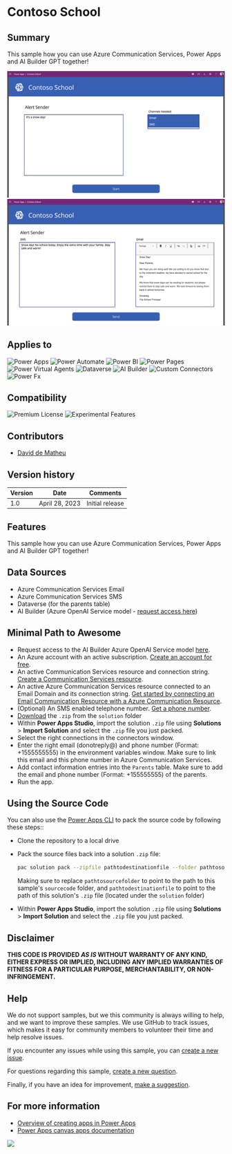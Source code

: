 # Contoso School

## Summary

This sample how you can use Azure Communication Services, Power Apps and AI Builder GPT together!

![picture of the entry screen of the alert](assets/contoso-school-1.png)
![picture of the alert screen of the alert](assets/contoso-school-2.png)

## Applies to

![Power Apps](https://img.shields.io/badge/Power%20Apps-Yes-green "Yes")
![Power Automate](https://img.shields.io/badge/Power%20Automate-Yes-green "Yes")
![Power BI](https://img.shields.io/badge/Power%20BI-No-red "No")
![Power Pages](https://img.shields.io/badge/Power%20Pages-No-red "No")
![Power Virtual Agents](https://img.shields.io/badge/Power%20Virtual%20Agents-No-red "No")
![Dataverse](https://img.shields.io/badge/Dataverse-Yes-green "Yes")
![AI Builder](https://img.shields.io/badge/AI%20Builder-Yes-green "Yes")
![Custom Connectors](https://img.shields.io/badge/Custom%20Connectors-No-red "No")
![Power Fx](https://img.shields.io/badge/Power%20Fx-No-red "No")

## Compatibility

![Premium License](https://img.shields.io/badge/Premium%20License-Required-green.svg "Premium Power Apps license required")
![Experimental Features](https://img.shields.io/badge/Experimental%20Features-No-red.svg "Does not rely on experimental features")

## Contributors

- [David de Matheu](https://github.com/ddematheu2)

## Version history

Version|Date|Comments
-------|----|--------
1.0|April 28, 2023|Initial release

## Features

This sample how you can use Azure Communication Services, Power Apps and AI Builder GPT together!

## Data Sources

* Azure Communication Services Email
* Azure Communication Services SMS
* Dataverse (for the parents table)
* AI Builder (Azure OpenAI Service model - [request access here](https://forms.office.com/Pages/ResponsePage.aspx?id=v4j5cvGGr0GRqy180BHbR2LogRPRiTJDo1Rd8KnmcFRUMzlLTDZVQlJKSzNIWkVCMzE0VDFYVzk2QS4u))

## Minimal Path to Awesome

* Request access to the AI Builder Azure OpenAI Service model [here](https://forms.office.com/Pages/ResponsePage.aspx?id=v4j5cvGGr0GRqy180BHbR2LogRPRiTJDo1Rd8KnmcFRUMzlLTDZVQlJKSzNIWkVCMzE0VDFYVzk2QS4u).
* An Azure account with an active subscription. [Create an account for free](https://azure.microsoft.com/free/?WT.mc_id=A261C142F).
* An active Communication Services resource and connection string. [Create a Communication Services resource](https://docs.microsoft.com/azure/communication-services/quickstarts/create-communication-resource).
* An active Azure Communication Services resource connected to an Email Domain and its connection string. [Get started by connecting an Email Communication Resource with a Azure Communication Resource](../connect-email-communication-resource.md).
* (Optional) An SMS enabled telephone number. [Get a phone number](https://docs.microsoft.com/azure/communication-services/quickstarts/telephony-sms/get-phone-number).
* [Download](./solution/contoso-school.zip) the `.zip` from the `solution` folder
* Within **Power Apps Studio**, import the solution `.zip` file using **Solutions** > **Import Solution** and select the `.zip` file you just packed.
* Select the right connections in the connectors window.
* Enter the right email (donotreply@<Azure Communication Services Domain>) and phone number (Format: +1555555555) in the environment variables window. Make sure to link this email and this phone number in Azure Communication Services.
* Add contact information entries into the `Parents` table. Make sure to add the email and phone number (Format: +155555555) of the parents.
* Run the app.

## Using the Source Code

You can also use the [Power Apps CLI](https://docs.microsoft.com/powerapps/developer/data-platform/powerapps-cli) to pack the source code by following these steps::

* Clone the repository to a local drive
* Pack the source files back into a solution `.zip` file:

  ```bash
  pac solution pack --zipfile pathtodestinationfile --folder pathtosourcefolder --processCanvasApps
  ```

  Making sure to replace `pathtosourcefolder` to point to the path to this sample's `sourcecode` folder, and `pathtodestinationfile` to point to the path of this solution's `.zip` file (located under the `solution` folder)
* Within **Power Apps Studio**, import the solution `.zip` file using **Solutions** > **Import Solution** and select the `.zip` file you just packed.

## Disclaimer

**THIS CODE IS PROVIDED *AS IS* WITHOUT WARRANTY OF ANY KIND, EITHER EXPRESS OR IMPLIED, INCLUDING ANY IMPLIED WARRANTIES OF FITNESS FOR A PARTICULAR PURPOSE, MERCHANTABILITY, OR NON-INFRINGEMENT.**

## Help

We do not support samples, but we this community is always willing to help, and we want to improve these samples. We use GitHub to track issues, which makes it easy for  community members to volunteer their time and help resolve issues.

If you encounter any issues while using this sample, you can [create a new issue](https://github.com/pnp/powerapps-samples/issues/new?assignees=&labels=Needs%3A+Triage+%3Amag%3A%2Ctype%3Abug-suspected&template=bug-report.yml&sample=contoso-school&authors=@Laskewitz&title=contoso-school%20-%20).

For questions regarding this sample, [create a new question](https://github.com/pnp/powerapps-samples/issues/new?assignees=Laskewitz&labels=Needs%3A+Triage+%3Amag%3A%2Ctype%3Abug-suspected&template=question.yml&sample=contoso-school&authors=@Laskewitz&title=contoso-school%20-%20).

Finally, if you have an idea for improvement, [make a suggestion](https://github.com/pnp/powerapps-samples/issues/new?assignees=Laskewitz&labels=Needs%3A+Triage+%3Amag%3A%2Ctype%3Abug-suspected&template=suggestion.yml&sample=contoso-school&authors=@Laskewitz&title=contoso-school%20-%20).

## For more information

* [Overview of creating apps in Power Apps](https://docs.microsoft.com/powerapps/maker/)
* [Power Apps canvas apps documentation](https://docs.microsoft.com/powerapps/maker/canvas-apps/)

<img src="https://m365-visitor-stats.azurewebsites.net/powerplatform-samples/samples/contoso-school" />

